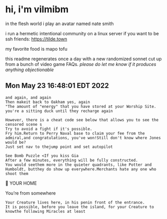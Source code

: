 # hi, i'm vilmibm

in the flesh world i play an avatar named nate smith

i run a hermetic intentional community on a linux server if you want to be ssh friends: https://tilde.town

my favorite food is mapo tofu

this readme regenerates once a day with a new randomized sonnet cut up from a bunch of video game FAQs.
_please do let me know if it produces anything objectionable_

## Mon May 23 16:48:01 EDT 2022

    and again, and again
    Then makeit back to Oakham yes, again
    "The amount of "energy" that you have stored at your Worship Site.
    you're a sitting duck until they recharge again
    
    However, there is a cheat code see below that allows you to see the censored scene s
    Try to avoid a fight if it's possible.
    Fry him.Return to Perry Naval base to claim your fee from the admiral,and congratulations, you've won!Still don't know where Jones would be?
    Just set nav to thejump point and set autopilot
    
    See Bomb Puzzle <If you kiss Gia
    After a few minutes, everything will be fully constructed.
    You would seethem more in the quieter quadrants, like Potter and Humboldt, butthey do show up everywhere.Merchants hate any one who shoot them
        YOUR HOME  You’re from somewhere
    
    Your Creature lives here, in his penin front of the entrance.
    It is possible, before you leave the island, for your Creature to knowthe following Miracles at least
